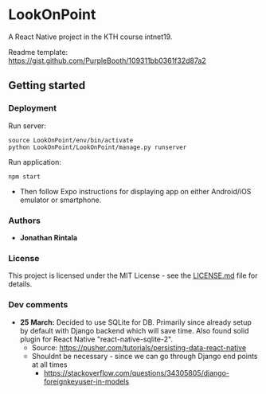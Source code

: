# LookOnPoint
A React Native project in the KTH course intnet19.

Readme template: https://gist.github.com/PurpleBooth/109311bb0361f32d87a2

## Getting started

### Deployment

Run server:

```
source LookOnPoint/env/bin/activate
python LookOnPoint/LookOnPoint/manage.py runserver
```

Run application:

```
npm start
```

- Then follow Expo instructions for displaying app on either Android/iOS emulator or smartphone.

### Authors

- **Jonathan Rintala**

### License

This project is licensed under the MIT License - see the [LICENSE.md](https://gist.github.com/PurpleBooth/LICENSE.md) file for details.

### Dev comments

- **25 March:** Decided to use SQLite for DB. Primarily since already setup by default with Django backend which will save time. Also found solid plugin for React Native "react-native-sqlite-2".
  - Source: https://pusher.com/tutorials/persisting-data-react-native
  - Shouldnt be necessary - since we can go through Django end points at all times
    - https://stackoverflow.com/questions/34305805/django-foreignkeyuser-in-models